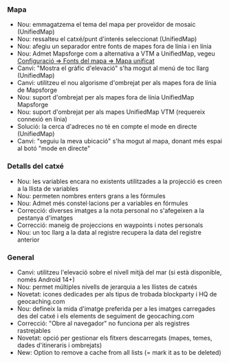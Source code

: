 ### Mapa
- Nou: emmagatzema el tema del mapa per proveïdor de mosaic (UnifiedMap)
- Nou: ressalteu el catxé/punt d'interés seleccionat (UnifiedMap)
- Nou: afegiu un separador entre fonts de mapes fora de línia i en línia
- Nou: Admet Mapsforge com a alternativa a VTM a UnifiedMap, vegeu [Configuració => Fonts del mapa => Mapa unificat](cgeo-setting://useMapsforgeInUnifiedMap)
- Canvi: "Mostra el gràfic d'elevació" s'ha mogut al menú de toc llarg (UnifiedMap)
- Canvi: utilitzeu el nou algorisme d'ombrejat per als mapes fora de línia de Mapsforge
- Nou: suport d'ombrejat per als mapes fora de línia UnifiedMap Mapsforge
- Nou: suport d'ombrejat per als mapes UnifiedMap VTM (requereix connexió en línia)
- Solució: la cerca d'adreces no té en compte el mode en directe (UnifiedMap)
- Canvi: "seguiu la meva ubicació" s'ha mogut al mapa, donant més espai al botó "mode en directe"

### Detalls del catxé
- Nou: les variables encara no existents utilitzades a la projecció es creen a la llista de variables
- Nou: permeten nombres enters grans a les fórmules
- Nou: Admet més constel·lacions per a variables en fórmules
- Correcció: diverses imatges a la nota personal no s'afegeixen a la pestanya d'imatges
- Correcció: maneig de projeccions en waypoints i notes personals
- Nou: un toc llarg a la data al registre recupera la data del registre anterior

### General
- Canvi: utilitzeu l'elevació sobre el nivell mitjà del mar (si està disponible, només Android 14+)
- Nou: permet múltiples nivells de jerarquia a les llistes de catxés
- Novetat: icones dedicades per als tipus de trobada blockparty i HQ de geocaching.com
- Nou: defineix la mida d'imatge preferida per a les imatges carregades des del catxé i els elements de seguiment de geocaching.com
- Correcció: "Obre al navegador" no funciona per als registres rastrejables
- Novetat: opció per gestionar els fitxers descarregats (mapes, temes, dades d'itineraris i ombrejats)
- New: Option to remove a cache from all lists (= mark it as to be deleted)
